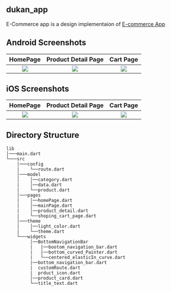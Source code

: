 ## dukan_app 

E-Commerce app is a design implementaion of [E-commerce App](https://dribbble.com/shots/10446127-E-commerce-App-Exploration/attachments/2283107?mode=media)

## Android Screenshots

  HomePage                 |   Product Detail Page        |  Cart Page
:-------------------------:|:-------------------------:|:-------------------------:
![](https://github.com/def-Siddharth-Mishra/dukan_app/blob/master/screenshots/screenshot_1.jpg?raw=true)|![](https://github.com/def-Siddharth-Mishra/dukan_app/blob/master/screenshots/screenshot_2.jpg?raw=true)|![](https://github.com/def-Siddharth-Mishra/dukan_app/blob/master/screenshots/screenshot_3.jpg?raw=true)

## iOS Screenshots
  HomePage                 |   Product Detail Page        |  Cart Page
:-------------------------:|:-------------------------:|:-------------------------:
![](https://github.com/def-Siddharth-Mishra/dukan_app/blob/master/screenshots/screenshot_ios_1.png?raw=true)|![](https://github.com/def-Siddharth-Mishra/dukan_app/blob/master/screenshots/screenshot_ios_2.png?raw=true)|![](https://github.com/def-Siddharth-Mishra/dukan_app/blob/master/screenshots/screenshot_ios_3.png?raw=true)


## Directory Structure
```
lib
│───main.dart    
└───src
    │───config
    |    └──route.dart
    │───model
    │    │──category.dart
    |    │──data.dart
    |    └──product.dart
    │───pages
    |    │──homePage.dart
    |    │──mainPage.dart
    |    │──product_detail.dart
    |    └──shoping_cart_page.dart
    │───theme
    |    │──light_color.dart
    |    └──theme.dart
    └───widgets
         │──BottomNavigationBar
         |   |──bootom_navigation_bar.dart
         |   |──bottom_curved_Painter.dart
         |   └──centered_elasticIn_curve.dart
         |──bottom_navigation_bar.dart
         |  customRoute.dart
         |  prduct_icon.dart
         │──product_card.dart
         └──title_text.dart
```
